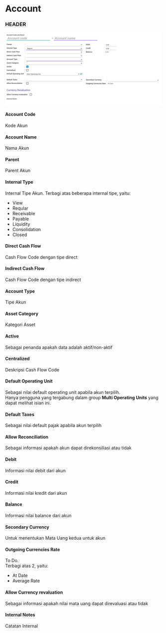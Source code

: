 # Account

### <a name="bagian-header">HEADER</a>

![](../../img/account/form.png)

#### <a name="field-code">Account Code</a>

Kode Akun

#### <a name="field-name">Account Name</a>

Nama Akun

#### <a name="field-parent-id">Parent</a>

Parent Akun

#### <a name="field-type">Internal Type</a>

Internal Tipe Akun. Terbagi atas beberapa internal tipe, yaitu:<br />
* View
* Reqular
* Receivable
* Payable
* Liquidity
* Consolidation
* Closed

#### <a name="field-direct-cashflow-id">Direct Cash Flow</a>

Cash Flow Code dengan tipe direct

#### <a name="field-indirect-cashflow-id">Indirect Cash Flow</a>

Cash Flow Code dengan tipe indirect

#### <a name="field-account-type">Account Type</a>

Tipe Akun

#### <a name="field-asset-category-id">Asset Category</a>

Kategori Asset

#### <a name="field-active">Active</a>

Sebagai penanda apakah data adalah aktif/non-aktif

#### <a name="field-centralized">Centralized</a>

Deskripsi Cash Flow Code

#### <a name="field-operating-unit-id">Default Operating Unit</a>

Sebagai nilai default operating unit apabila akun terpilih.<br/>
Hanya pengguna yang tergabung dalam group **Multi Operating Units** yang dapat melihat isian ini.

#### <a name="field-tax-ids">Default Taxes</a>

Sebagai nilai default pajak apabila akun terpilih

#### <a name="field-reconcile">Allow Reconciliation</a>

Sebagai informasi apakah akun dapat direkonsiliasi atau tidak

#### <a name="field-debit">Debit</a>

Informasi nilai debit dari akun

#### <a name="field-credit">Credit</a>

Informasi nilai kredit dari akun

#### <a name="field-balance">Balance</a>

Informasi nilai balance dari akun

#### <a name="field-currency-id">Secondary Currency</a>

Untuk menentukan Mata Uang kedua untuk akun

#### <a name="field-currency-mode">Outgoing Currencies Rate</a>

To Do. <br />
Terbagi atas 2, yaitu:<br />
* At Date
* Average Rate

#### <a name="field-currency-revaluation">Allow Currency revaluation</a>

Sebagai informasi apakah nilai mata uang dapat direvaluasi atau tidak

#### <a name="field-note">Internal Notes</a>

Catatan Internal